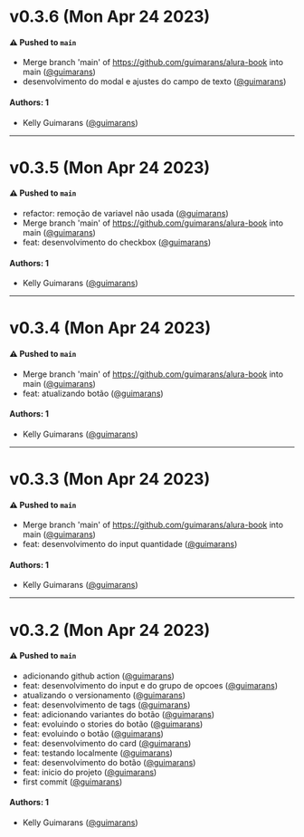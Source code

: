 # v0.3.6 (Mon Apr 24 2023)

#### ⚠️ Pushed to `main`

- Merge branch 'main' of https://github.com/guimarans/alura-book into main ([@guimarans](https://github.com/guimarans))
- desenvolvimento do modal e ajustes do campo de texto ([@guimarans](https://github.com/guimarans))

#### Authors: 1

- Kelly Guimarans ([@guimarans](https://github.com/guimarans))

---

# v0.3.5 (Mon Apr 24 2023)

#### ⚠️ Pushed to `main`

- refactor: remoção de variavel não usada ([@guimarans](https://github.com/guimarans))
- Merge branch 'main' of https://github.com/guimarans/alura-book into main ([@guimarans](https://github.com/guimarans))
- feat: desenvolvimento do checkbox ([@guimarans](https://github.com/guimarans))

#### Authors: 1

- Kelly Guimarans ([@guimarans](https://github.com/guimarans))

---

# v0.3.4 (Mon Apr 24 2023)

#### ⚠️ Pushed to `main`

- Merge branch 'main' of https://github.com/guimarans/alura-book into main ([@guimarans](https://github.com/guimarans))
- feat: atualizando botão ([@guimarans](https://github.com/guimarans))

#### Authors: 1

- Kelly Guimarans ([@guimarans](https://github.com/guimarans))

---

# v0.3.3 (Mon Apr 24 2023)

#### ⚠️ Pushed to `main`

- Merge branch 'main' of https://github.com/guimarans/alura-book into main ([@guimarans](https://github.com/guimarans))
- feat: desenvolvimento do input quantidade ([@guimarans](https://github.com/guimarans))

#### Authors: 1

- Kelly Guimarans ([@guimarans](https://github.com/guimarans))

---

# v0.3.2 (Mon Apr 24 2023)

#### ⚠️ Pushed to `main`

- adicionando github action ([@guimarans](https://github.com/guimarans))
- feat: desenvolvimento do input e do grupo de opcoes ([@guimarans](https://github.com/guimarans))
- atualizando o versionamento ([@guimarans](https://github.com/guimarans))
- feat: desenvolvimento de tags ([@guimarans](https://github.com/guimarans))
- feat: adicionando variantes do botão ([@guimarans](https://github.com/guimarans))
- feat: evoluindo o stories do botão ([@guimarans](https://github.com/guimarans))
- feat: evoluindo o botão ([@guimarans](https://github.com/guimarans))
- feat: desenvolvimento do card ([@guimarans](https://github.com/guimarans))
- feat: testando localmente ([@guimarans](https://github.com/guimarans))
- feat: desenvolvimento do botão ([@guimarans](https://github.com/guimarans))
- feat: inicio do projeto ([@guimarans](https://github.com/guimarans))
- first commit ([@guimarans](https://github.com/guimarans))

#### Authors: 1

- Kelly Guimarans ([@guimarans](https://github.com/guimarans))
